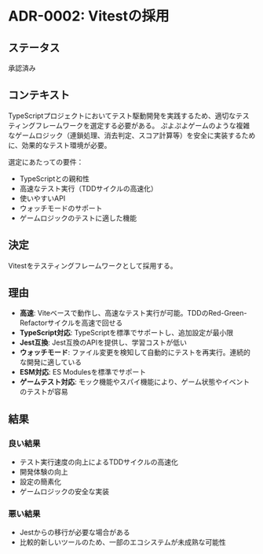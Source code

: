 # ADR-0002: Vitestの採用

## ステータス

承認済み

## コンテキスト

TypeScriptプロジェクトにおいてテスト駆動開発を実践するため、適切なテスティングフレームワークを選定する必要がある。
ぷよぷよゲームのような複雑なゲームロジック（連鎖処理、消去判定、スコア計算等）を安全に実装するために、効果的なテスト環境が必要。

選定にあたっての要件：
- TypeScriptとの親和性
- 高速なテスト実行（TDDサイクルの高速化）
- 使いやすいAPI
- ウォッチモードのサポート
- ゲームロジックのテストに適した機能

## 決定

Vitestをテスティングフレームワークとして採用する。

## 理由

- **高速**: Viteベースで動作し、高速なテスト実行が可能。TDDのRed-Green-Refactorサイクルを高速で回せる
- **TypeScript対応**: TypeScriptを標準でサポートし、追加設定が最小限
- **Jest互換**: Jest互換のAPIを提供し、学習コストが低い
- **ウォッチモード**: ファイル変更を検知して自動的にテストを再実行。連続的な開発に適している
- **ESM対応**: ES Modulesを標準でサポート
- **ゲームテスト対応**: モック機能やスパイ機能により、ゲーム状態やイベントのテストが容易

## 結果

### 良い結果
- テスト実行速度の向上によるTDDサイクルの高速化
- 開発体験の向上
- 設定の簡素化
- ゲームロジックの安全な実装

### 悪い結果
- Jestからの移行が必要な場合がある
- 比較的新しいツールのため、一部のエコシステムが未成熟な可能性